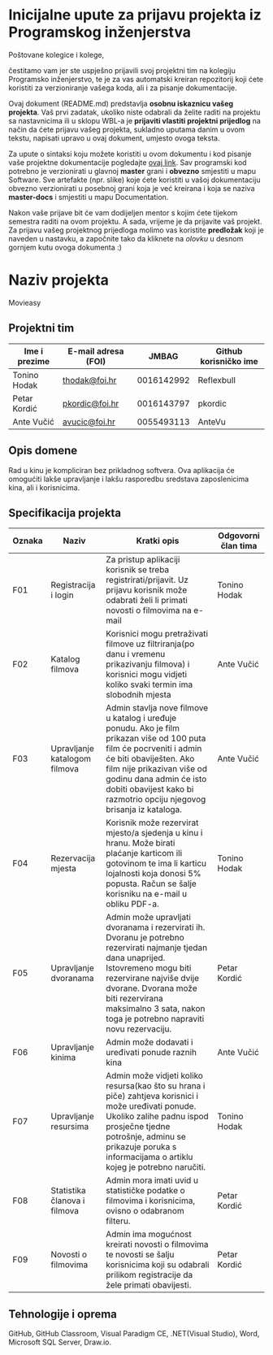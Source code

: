 # Inicijalne upute za prijavu projekta iz Programskog inženjerstva

Poštovane kolegice i kolege, 

čestitamo vam jer ste uspješno prijavili svoj projektni tim na kolegiju Programsko inženjerstvo, te je za vas automatski kreiran repozitorij koji ćete koristiti za verzioniranje vašega koda, ali i za pisanje dokumentacije.

Ovaj dokument (README.md) predstavlja **osobnu iskaznicu vašeg projekta**. Vaš prvi zadatak, ukoliko niste odabrali da želite raditi na projektu sa nastavnicima ili u sklopu WBL-a je **prijaviti vlastiti projektni prijedlog** na način da ćete prijavu vašeg projekta, sukladno uputama danim u ovom tekstu, napisati upravo u ovaj dokument, umjesto ovoga teksta.

Za upute o sintaksi koju možete koristiti u ovom dokumentu i kod pisanje vaše projektne dokumentacije pogledajte [ovaj link](https://guides.github.com/features/mastering-markdown/).
Sav programski kod potrebno je verzionirati u glavnoj **master** grani i **obvezno** smjestiti u mapu Software. Sve artefakte (npr. slike) koje ćete koristiti u vašoj dokumentaciju obvezno verzionirati u posebnoj grani koja je već kreirana i koja se naziva **master-docs** i smjestiti u mapu Documentation.

Nakon vaše prijave bit će vam dodijeljen mentor s kojim ćete tijekom semestra raditi na ovom projektu. A sada, vrijeme je da prijavite vaš projekt. Za prijavu vašeg projektnog prijedloga molimo vas koristite **predložak** koji je naveden u nastavku, a započnite tako da kliknete na *olovku* u desnom gornjem kutu ovoga dokumenta :) 

# Naziv projekta
Movieasy

## Projektni tim

Ime i prezime | E-mail adresa (FOI) | JMBAG | Github korisničko ime
------------  | ------------------- | ----- | ---------------------
Tonino Hodak | thodak@foi.hr | 0016142992 | Reflexbull
Petar Kordić | pkordic@foi.hr | 0016143797 | pkordic
Ante Vučić | avucic@foi.hr | 0055493113 | AnteVu

## Opis domene
Rad u kinu je kompliciran bez prikladnog softvera. Ova aplikacija će omogućiti lakše upravljanje i lakšu rasporedbu sredstava zaposlenicima kina, ali i korisnicima.

## Specifikacija projekta
Oznaka | Naziv | Kratki opis | Odgovorni član tima
------ | ----- | ----------- | -------------------
F01 | Registracija i login |Za pristup aplikaciji korisnik se treba registrirati/prijavit. Uz prijavu korisnik može odabrati želi li primati novosti o filmovima na e-mail | Tonino Hodak
F02 | Katalog filmova | Korisnici mogu pretraživati filmove uz filtriranja(po danu i vremenu prikazivanju filmova) i korisnici mogu vidjeti koliko svaki termin ima slobodnih mjesta | Ante Vučić
F03 | Upravljanje katalogom filmova | Admin stavlja nove filmove u katalog i uređuje ponudu. Ako je film prikazan više od 100 puta film će pocrveniti i admin će biti obaviješten. Ako film nije prikazivan više od godinu dana admin će isto dobiti obavijest kako bi razmotrio opciju njegovog brisanja iz kataloga. | Ante Vučić
F04 | Rezervacija mjesta | Korisnik može rezervirat mjesto/a sjedenja u kinu i hranu. Može birati plaćanje karticom ili gotovinom te ima li karticu lojalnosti koja donosi 5% popusta. Račun se šalje korisniku na e-mail u obliku PDF-a. | Tonino Hodak
F05 | Upravljanje dvoranama | Admin može upravljati dvoranama i rezervirati ih. Dvoranu je potrebno rezervirati najmanje tjedan dana unaprijed. Istovremeno mogu biti rezervirane najviše dvije dvorane. Dvorana može biti rezervirana maksimalno 3 sata, nakon toga je potrebno napraviti novu rezervaciju. | Petar Kordić
F06 | Upravljanje kinima | Admin može dodavati i uređivati ponude raznih kina | Ante Vučić
F07 | Upravljanje resursima | Admin može vidjeti koliko resursa(kao što su hrana i piče) zahtjeva korisnici i može uređivati ponude. Ukoliko zalihe padnu ispod prosječne tjedne potrošnje, adminu se prikazuje poruka s informacijama o artiklu kojeg je potrebno naručiti. | Tonino Hodak
F08 | Statistika članova i filmova | Admin mora imati uvid u statističke podatke o filmovima i korisnicima, ovisno o odabranom filteru. | Petar Kordić
F09 | Novosti o filmovima | Admin ima mogućnost kreirati novosti o filmovima te novosti se šalju korisnicima koji su odabrali prilikom registracije da žele primati obavijesti. | Petar Kordić

## Tehnologije i oprema
GitHub, GitHub Classroom, Visual Paradigm CE, .NET(Visual Studio), Word, Microsoft SQL Server, Draw.io.
